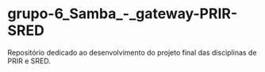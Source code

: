 # grupo-6_Samba_-_gateway-PRIR-SRED
Repositório dedicado ao desenvolvimento do projeto final das disciplinas de PRIR e SRED.
